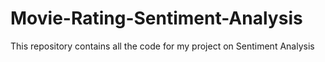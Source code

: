 # Movie-Rating-Sentiment-Analysis
This repository contains all the code for my project on Sentiment Analysis
